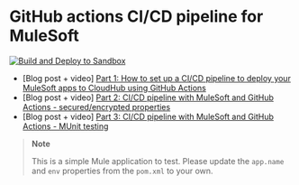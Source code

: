 # GitHub actions CI/CD pipeline for MuleSoft

[![Build and Deploy to Sandbox](https://github.com/alexandramartinez/github-actions/actions/workflows/build.yml/badge.svg)](https://github.com/alexandramartinez/github-actions/actions/workflows/build.yml)

- [Blog post + video] [Part 1: How to set up a CI/CD pipeline to deploy your MuleSoft apps to CloudHub using GitHub Actions](https://www.prostdev.com/post/how-to-set-up-a-ci-cd-pipeline-to-deploy-your-mulesoft-apps-to-cloudhub-using-github-actions)
- [Blog post + video] [Part 2: CI/CD pipeline with MuleSoft and GitHub Actions - secured/encrypted properties](https://www.prostdev.com/post/part-2-ci-cd-pipeline-with-mulesoft-and-github-actions-secured-encrypted-properties)
- [Blog post + video] [Part 3: CI/CD pipeline with MuleSoft and GitHub Actions - MUnit testing](https://www.prostdev.com/post/part-3-ci-cd-pipeline-with-mulesoft-and-github-actions-munit-testing)

> **Note**
> 
> This is a simple Mule application to test. Please update the `app.name` and `env` properties from the `pom.xml` to your own.
